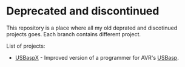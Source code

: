 # Deprecated and discontinued

This repository is a place where all my old deprated and discotinued projects goes. Each branch contains different project.

List of projects:
 - [USBaspX](https://github.com/kildom/deprecated/tree/USBaspX) - Improved version of a programmer for AVR's [USBasp](http://www.fischl.de/usbasp/).
